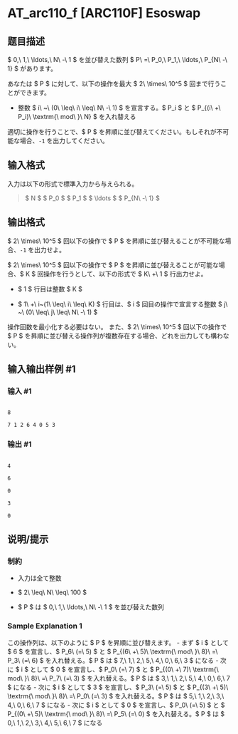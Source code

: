 # AT_arc110_f [ARC110F] Esoswap

## 题目描述

[problemUrl]: https://atcoder.jp/contests/arc110/tasks/arc110_f

$ 0,\ 1,\ \ldots,\ N\ -\ 1 $ を並び替えた数列 $ P\ =\ P_0,\ P_1,\ \ldots,\ P_{N\ -\ 1} $ があります。

あなたは $ P $ に対して、以下の操作を最大 $ 2\ \times\ 10^5 $ 回まで行うことができます。

- 整数 $ i\ ~\ (0\ \leq\ i\ \leq\ N\ -\ 1) $ を宣言する。$ P_i $ と $ P_{(i\ +\ P_i)\ \textrm{\ mod\ }\ N} $ を入れ替える

適切に操作を行うことで、$ P $ を昇順に並び替えてください。もしそれが不可能な場合、`-1` を出力してください。

## 输入格式

入力は以下の形式で標準入力から与えられる。

> $ N $ $ P_0 $ $ P_1 $ $ \ldots $ $ P_{N\ -\ 1} $

## 输出格式

$ 2\ \times\ 10^5 $ 回以下の操作で $ P $ を昇順に並び替えることが不可能な場合、`-1` を出力せよ。

$ 2\ \times\ 10^5 $ 回以下の操作で $ P $ を昇順に並び替えることが可能な場合、$ K $ 回操作を行うとして、以下の形式で $ K\ +\ 1 $ 行出力せよ。

- $ 1 $ 行目は整数 $ K $
- $ 1\ +\ i~(1\ \leq\ i\ \leq\ K) $ 行目は、$ i $ 回目の操作で宣言する整数 $ j\ ~\ (0\ \leq\ j\ \leq\ N\ -\ 1) $

操作回数を最小化する必要はない。 また、$ 2\ \times\ 10^5 $ 回以下の操作で $ P $ を昇順に並び替える操作列が複数存在する場合、どれを出力しても構わない。

## 输入输出样例 #1

### 输入 #1

```
8
7 1 2 6 4 0 5 3
```

### 输出 #1

```
4
6
0
3
0
```

## 说明/提示

### 制約

- 入力は全て整数
- $ 2\ \leq\ N\ \leq\ 100 $
- $ P $ は $ 0,\ 1,\ \ldots,\ N\ -\ 1 $ を並び替えた数列

### Sample Explanation 1

この操作列は、以下のように $ P $ を昇順に並び替えます。 - まず $ i $ として $ 6 $ を宣言し、$ P_6\ (=\ 5) $ と $ P_{(6\ +\ 5)\ \textrm{\ mod\ }\ 8}\ =\ P_3\ (=\ 6) $ を入れ替える。$ P $ は $ 7,\ 1,\ 2,\ 5,\ 4,\ 0,\ 6,\ 3 $ になる - 次に $ i $ として $ 0 $ を宣言し、$ P_0\ (=\ 7) $ と $ P_{(0\ +\ 7)\ \textrm{\ mod\ }\ 8}\ =\ P_7\ (=\ 3) $ を入れ替える。$ P $ は $ 3,\ 1,\ 2,\ 5,\ 4,\ 0,\ 6,\ 7 $ になる - 次に $ i $ として $ 3 $ を宣言し、$ P_3\ (=\ 5) $ と $ P_{(3\ +\ 5)\ \textrm{\ mod\ }\ 8}\ =\ P_0\ (=\ 3) $ を入れ替える。$ P $ は $ 5,\ 1,\ 2,\ 3,\ 4,\ 0,\ 6,\ 7 $ になる - 次に $ i $ として $ 0 $ を宣言し、$ P_0\ (=\ 5) $ と $ P_{(0\ +\ 5)\ \textrm{\ mod\ }\ 8}\ =\ P_5\ (=\ 0) $ を入れ替える。$ P $ は $ 0,\ 1,\ 2,\ 3,\ 4,\ 5,\ 6,\ 7 $ になる